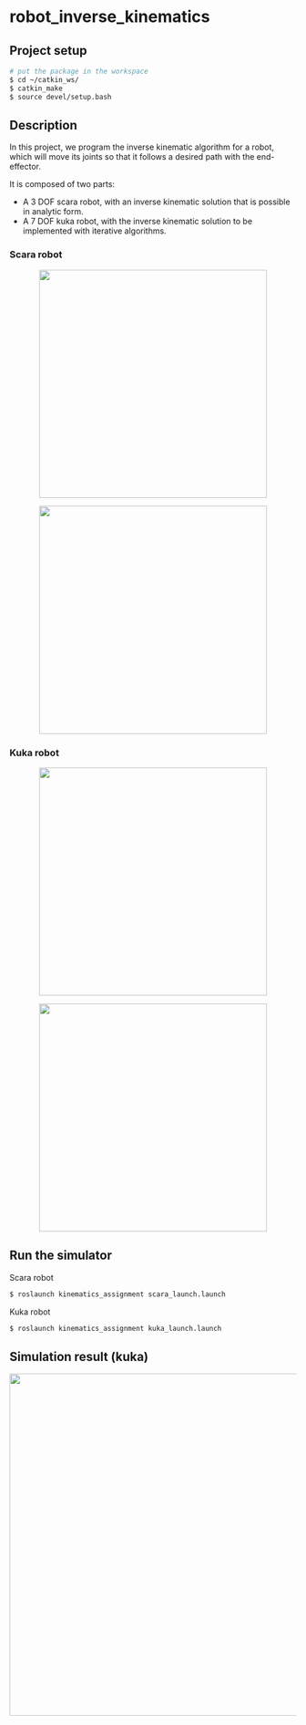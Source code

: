 # robot_inverse_kinematics

## Project setup

```bash
# put the package in the workspace
$ cd ~/catkin_ws/
$ catkin_make
$ source devel/setup.bash
```

## Description

In this project, we program the inverse kinematic algorithm for a robot, which will move its joints so that it follows a desired path with the end-effector.

It is composed of two parts:

* A 3 DOF scara robot, with an inverse kinematic solution that is possible in analytic form.
* A 7 DOF kuka robot, with the inverse kinematic solution to be implemented with iterative algorithms.

### Scara robot

<p align="center">
  <img src="https://user-images.githubusercontent.com/62132206/137815065-4025c6bd-b8ef-4343-b5e2-880c72676910.png" width="400">
</p>

<p align="center">
  <img src="https://user-images.githubusercontent.com/62132206/137815066-2c2df8a5-2ec3-4d06-b2e2-c1e209198b69.png" width="400">
</p>

### Kuka robot

<p align="center">
  <img src="https://user-images.githubusercontent.com/62132206/137815063-e6cf7d24-a67e-4da1-a043-86d8113c3870.png" width="400">
</p>

<p align="center">
  <img src="https://user-images.githubusercontent.com/62132206/137815059-03c594ee-d76e-4ef5-887e-8d750aba119c.png" width="400">
</p>

## Run the simulator

Scara robot

```bash
$ roslaunch kinematics_assignment scara_launch.launch
```

Kuka robot

```bash
$ roslaunch kinematics_assignment kuka_launch.launch
```

## Simulation result (kuka)

<p align="center">
  <img src="https://user-images.githubusercontent.com/62132206/137804639-fe2ab29b-333c-4385-b9d8-b2332268e9a0.gif" width="600">
</p>
